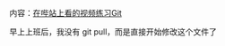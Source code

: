 <!--
 * @Author: your name
 * @Date: 2020-06-16 19:17:33
 * @LastEditTime: 2020-06-16 19:53:22
 * @LastEditors: Please set LastEditors
 * @Description: In User Settings Edit
 * @FilePath: \shop\reade.md
--> 
内容：[在哔站上看的视频练习Git](https://www.bilibili.com/video/BV1sJ411D7xN?p=11)

早上上班后，我没有 git pull，而是直接开始修改这个文件了